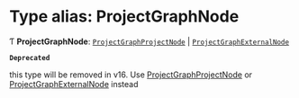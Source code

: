 # Type alias: ProjectGraphNode

Ƭ **ProjectGraphNode**: [`ProjectGraphProjectNode`](../../devkit/documents/ProjectGraphProjectNode) \| [`ProjectGraphExternalNode`](../../devkit/documents/ProjectGraphExternalNode)

**`Deprecated`**

this type will be removed in v16. Use [ProjectGraphProjectNode](../../devkit/documents/ProjectGraphProjectNode) or [ProjectGraphExternalNode](../../devkit/documents/ProjectGraphExternalNode) instead
